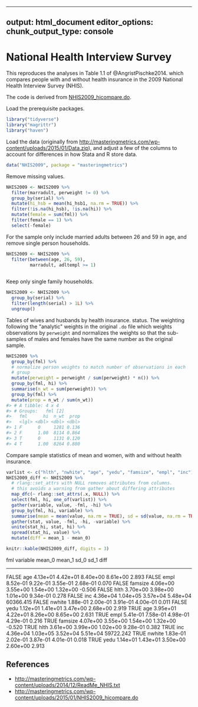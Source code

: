 
---
output: html_document
editor_options: 
  chunk_output_type: console
---
# National Health Interview Survey

This reproduces the analyses in Table 1.1 of @AngristPischke2014.
which compares people with and without health insurance in the 2009 National Health Interview Survey (NHIS).

The code is derived from  [NHIS2009_hicompare.do](http://masteringmetrics.com/wp-content/uploads/2015/01/NHIS2009_hicompare.do).

Load the prerequisite packages.

```r
library("tidyverse")
library("magrittr")
library("haven")
```

Load the data (originally from http://masteringmetrics.com/wp-content/uploads/2015/01/Data.zip), and adjust a few of the columns to account for differences in 
how Stata and R store data.

```r
data("NHIS2009", package = "masteringmetrics")
```
Remove missing values.

```r
NHIS2009 <- NHIS2009 %>%
  filter(marradult, perweight != 0) %>%
  group_by(serial) %>%
  mutate(hi_hsb = mean(hi_hsb1, na.rm = TRUE)) %>%
  filter(!is.na(hi_hsb), !is.na(hi)) %>%
  mutate(female = sum(fml)) %>%
  filter(female == 1) %>%
  select(-female)
```

For the sample only include married adults between 26 and 59 in age, and remove single person households.

```r
NHIS2009 <- NHIS2009 %>%
  filter(between(age, 26, 59),
         marradult, adltempl >= 1)
         
```
Keep only single family households.

```r
NHIS2009 <- NHIS2009 %>%
  group_by(serial) %>%
  filter(length(serial) > 1L) %>%
  ungroup()
```

Tables of wives and husbands by health insurance. status. 
The weighting following the "analytic" weights in the original `.do` file which weights observations by `perweight` and normalizes the weights so that the sub-samples of males and females have the same number as the original sample.

```r
NHIS2009 %>%
  group_by(fml) %>%
  # normalize person weights to match number of observations in each
  # group
  mutate(perweight = perweight / sum(perweight) * n()) %>%
  group_by(fml, hi) %>%
  summarise(n_wt = sum(perweight)) %>%
  group_by(fml) %>%
  mutate(prop = n_wt / sum(n_wt))
#> # A tibble: 4 x 4
#> # Groups:   fml [2]
#>   fml      hi  n_wt  prop
#>   <lgl> <dbl> <dbl> <dbl>
#> 1 F      0     1281 0.136
#> 2 F      1.00  8114 0.864
#> 3 T      0     1131 0.120
#> 4 T      1.00  8264 0.880
```

Compare sample statistics of mean and women, with and without health insurance.

```r
varlist <- c("hlth", "nwhite", "age", "yedu", "famsize", "empl", "inc")
NHIS2009_diff <- NHIS2009 %>%
  # rlang::set_attrs with NULL removes attributes from columns.
  # this avoids a warning from gather about differing attributes
  map_dfc(~ rlang::set_attrs(.x, NULL)) %>%
  select(fml, hi, one_of(varlist)) %>%
  gather(variable, value, -fml, -hi) %>%
  group_by(fml, hi, variable) %>%
  summarise(mean = mean(value, na.rm = TRUE), sd = sd(value, na.rm = TRUE)) %>%
  gather(stat, value, -fml, -hi, -variable) %>%
  unite(stat_hi, stat, hi) %>%
  spread(stat_hi, value) %>%
  mutate(diff = mean_1 - mean_0)
```


```r
knitr::kable(NHIS2009_diff, digits = 3)
```



fml     variable      mean_0     mean_1       sd_0       sd_1        diff
------  ---------  ---------  ---------  ---------  ---------  ----------
FALSE   age         4.13e+01   4.42e+01   8.40e+00   8.61e+00       2.893
FALSE   empl        8.52e-01   9.22e-01   3.55e-01   2.68e-01       0.070
FALSE   famsize     4.06e+00   3.55e+00   1.54e+00   1.32e+00      -0.506
FALSE   hlth        3.70e+00   3.98e+00   1.01e+00   9.34e-01       0.278
FALSE   inc         4.36e+04   1.04e+05   3.57e+04   5.48e+04   60366.415
FALSE   nwhite      1.88e-01   2.00e-01   3.91e-01   4.00e-01       0.011
FALSE   yedu        1.12e+01   1.41e+01   3.47e+00   2.68e+00       2.919
TRUE    age         3.95e+01   4.22e+01   8.26e+00   8.65e+00       2.631
TRUE    empl        5.41e-01   7.58e-01   4.98e-01   4.29e-01       0.216
TRUE    famsize     4.07e+00   3.55e+00   1.54e+00   1.32e+00      -0.520
TRUE    hlth        3.61e+00   3.99e+00   1.02e+00   9.28e-01       0.382
TRUE    inc         4.36e+04   1.03e+05   3.52e+04   5.51e+04   59722.242
TRUE    nwhite      1.83e-01   2.02e-01   3.87e-01   4.01e-01       0.018
TRUE    yedu        1.14e+01   1.43e+01   3.50e+00   2.60e+00       2.913

## References

- <http://masteringmetrics.com/wp-content/uploads/2014/12/ReadMe_NHIS.txt>
- <http://masteringmetrics.com/wp-content/uploads/2015/01/NHIS2009_hicompare.do>

